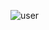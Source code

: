 ![user](https://user-images.githubusercontent.com/68664399/91716940-85914500-ebcb-11ea-80ff-abc77b4be4ea.png)
